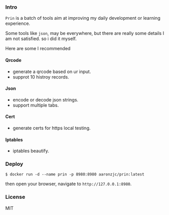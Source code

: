 ### Intro

`Prin` is a batch of tools aim at improving my daily development or learning experience. 

Some tools like `json`, may be everywhere, but there are really some details I am not satisfied. so i did it myself.

Here are some I recommended

#### Qrcode

+ generate a qrcode based on ur input.
+ supprot 10 histroy records.

#### Json

+ encode or decode json strings.
+ support multiple tabs.

#### Cert

+ generate certs for https local testing.

#### Iptables

+ iptables beautify.

### Deploy 

```shell
$ docker run -d --name prin -p 8980:8980 aaronzjc/prin:latest
```

then open your browser, navigate to `http://127.0.0.1:8980`.

### License

MIT